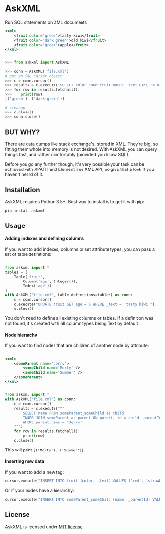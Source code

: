 # AskXML
Run SQL statements on XML documents

```xml
<xml>
    <fruit color='green'>tasty kiwi</fruit>
    <fruit color='dark green'>old kiwi</fruit>
    <fruit color='green'>apple</fruit>
</xml>
```

```python

>>> from askxml import AskXML

>>> conn = AskXML('file.xml')
# get an SQL cursor object
>>> c = conn.cursor()
>>> results = c.execute("SELECT color FROM fruit WHERE _text LIKE '% kiwi'")
>>> for row in results.fetchall():
>>>    print(row)
[('green'), ('dark green')]

# cleanup
>>> c.close()
>>> conn.close()
```

## BUT WHY?

There are data dumps like stack exchange's, stored in XML. They're big, so fitting them whole into memory is not desired. With AskXML you can query things fast, and rather comfortably (provided you know SQL).

Before you go any further though, it's very possible your task can be achieved with XPATH and ElementTree XML API, so give that a look if you haven't heard of it.

## Installation

AskXML requires Python 3.5+. Best way to install is to get it with pip:

`pip install askxml`

## Usage

#### Adding indexes and defining columns

If you want to add indexes, columns or set attribute types, you can pass a list of table definitions:

```python

from askxml import *
tables = [
    Table('fruit',
        Column('age', Integer()),
        Index('age'))
]
with AskXML('file.xml', table_definitions=tables) as conn:
    c = conn.cursor()
    c.execute("UPDATE fruit SET age = 5 WHERE _text = 'tasty kiwi'")
    c.close()
```

You don't need to define all existing columns or tables. If a definition was not found, it's created with all column types being Text by default.

#### Node hierarchy

If you want to find nodes that are children of another node by attribute:

```xml

<xml>
    <someParent name='Jerry'>
        <someChild name='Morty' />
        <someChild name='Summer' />
    </someParent>
</xml>
```

```python

from askxml import *
with AskXML('file.xml') as conn:
    c = conn.cursor()
    results = c.execute("""
        SELECT name FROM someParent_someChild as child
        INNER JOIN someParent as parent ON parent._id = child._parentId
        WHERE parent.name = 'Jerry'
    """)
    for row in results.fetchall():
        print(row)
    c.close()
```

This will print `[('Morty'), ('Summer')]`.

#### Inserting new data

If you want to add a new tag:

```python
cursor.execute("INSERT INTO fruit (color, _text) VALUES ('red', 'strawberry')")
```

Or if your nodes have a hierarchy:

```python
cursor.execute("INSERT INTO someParent_someChild (name, _parentId) VALUES ('a baby', 1)")
```

## License

AskXML is licensed under [MIT license](https://github.com/kamac/AskXML/blob/blob/master/LICENSE)